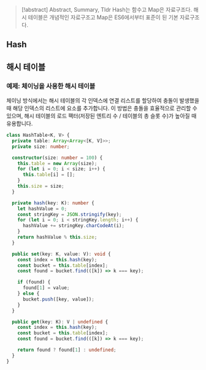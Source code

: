 > [!abstract] Abstract, Summary, Tldr
> Hash는 함수고 Map은 자료구조다.
> 해시 테이블은 개념적인 자료구조고 Map은 ES6에서부터 표준이 된 기본 자료구조다.

## Hash

## 해시 테이블
### 예제: 체이닝을 사용한 해시 테이블

체이닝 방식에서는 해시 테이블의 각 인덱스에 연결 리스트를 할당하여 충돌이 발생했을 때 해당 인덱스의 리스트에 요소를 추가합니다. 이 방법은 충돌을 효율적으로 관리할 수 있으며, 해시 테이블의 로드 팩터(저장된 엔트리 수 / 테이블의 총 슬롯 수)가 높아질 때 유용합니다.

```ts
class HashTable<K, V> {
  private table: Array<Array<[K, V]>>;
  private size: number;

  constructor(size: number = 100) {
    this.table = new Array(size);
    for (let i = 0; i < size; i++) {
      this.table[i] = [];
    }
    this.size = size;
  }

  private hash(key: K): number {
    let hashValue = 0;
    const stringKey = JSON.stringify(key);
    for (let i = 0; i < stringKey.length; i++) {
      hashValue += stringKey.charCodeAt(i);
    }
    return hashValue % this.size;
  }

  public set(key: K, value: V): void {
    const index = this.hash(key);
    const bucket = this.table[index];
    const found = bucket.find(([k]) => k === key);

    if (found) {
      found[1] = value;
    } else {
      bucket.push([key, value]);
    }
  }

  public get(key: K): V | undefined {
    const index = this.hash(key);
    const bucket = this.table[index];
    const found = bucket.find(([k]) => k === key);

    return found ? found[1] : undefined;
  }
}

```